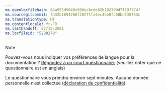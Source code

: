```yaml
---
ms.openlocfilehash: 64a955d5049c996ecbcde82b182390d7f19f774f
ms.sourcegitcommit: fa32b1893286f20271fa4ec4be8fc68bd135f53c
ms.translationtype: HT
ms.contentlocale: fr-FR
ms.lasthandoff: 02/15/2021
ms.locfileid: "5288270"
---
```

> [!NOTE]
>Pouvez-vous nous indiquer vos préférences de langue pour la documentation ? [Répondez à un court questionnaire.](https://aka.ms/BAG_Docs_Language_Survey) (veuillez noter que ce questionnaire est en anglais)
>
>Le questionnaire vous prendra environ sept minutes. Aucune donnée personnelle n’est collectée ([déclaration de confidentialité](https://go.microsoft.com/fwlink/?LinkId=521839)).
